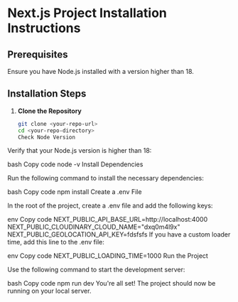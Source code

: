 # Next.js Project Installation Instructions

## Prerequisites

Ensure you have Node.js installed with a version higher than 18.

## Installation Steps

1. **Clone the Repository**

   ```bash
   git clone <your-repo-url>
   cd <your-repo-directory>
   Check Node Version
   ```

Verify that your Node.js version is higher than 18:

bash
Copy code
node -v
Install Dependencies

Run the following command to install the necessary dependencies:

bash
Copy code
npm install
Create a .env File

In the root of the project, create a .env file and add the following keys:

env
Copy code
NEXT_PUBLIC_API_BASE_URL=http://localhost:4000
NEXT_PUBLIC_CLOUDINARY_CLOUD_NAME="dxq0m4l9x"
NEXT_PUBLIC_GEOLOCATION_API_KEY=fdsfsfs
If you have a custom loader time, add this line to the .env file:

env
Copy code
NEXT_PUBLIC_LOADING_TIME=1000
Run the Project

Use the following command to start the development server:

bash
Copy code
npm run dev
You're all set! The project should now be running on your local server.
